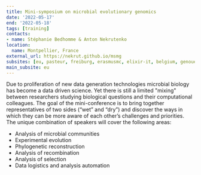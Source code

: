 ```yaml
---
title: Mini-symposium on microbial evolutionary genomics
date: '2022-05-17'
end: '2022-05-18'
tags: [training]
contacts:
- name: Stéphanie Bedhomme & Anton Nekrutenko
location:
  name: Montpellier, France
external_url: https://nekrut.github.io/msmg
subsites: [eu, pasteur, freiburg, erasmusmc, elixir-it, belgium, genouest]
main_subsite: eu
---
```


Due to proliferation of new data generation technologies microbial biology has become a data driven science. Yet there is still a limited "mixing"
between researchers studying biological questions and their computational colleagues. The goal of the mini-conference is to bring
together representatives of two sides (“wet” and “dry”) and discover the ways in which they can be more aware of each other’s
challenges and priorities. The unique combination of speakers will cover the following areas:

* Analysis of microbial communities
* Experimental evolution
* Phylogenetic reconstruction
* Analysis of recombination
* Analysis of selection
* Data logistics and analysis automation


